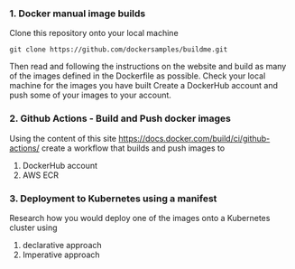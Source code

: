 
### 1. Docker manual image builds

Clone this repository onto your local machine
```
git clone https://github.com/dockersamples/buildme.git
```
Then read and following the instructions on the website and build as many of the images defined in the Dockerfile as possible.
Check your local machine for the images you have built
Create a DockerHub account and push some of your images to your account.

### 2. Github Actions - Build and Push docker images

Using the content of this site https://docs.docker.com/build/ci/github-actions/ create a workflow that builds and push images to
1) DockerHub account
2) AWS ECR

### 3. Deployment to Kubernetes using a manifest

Research how you would deploy one of the images onto a Kubernetes cluster using
1) declarative approach
2) Imperative approach

